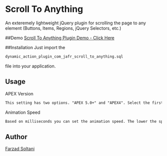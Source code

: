 # Scroll To Anything
An exteremely lightweight jQuery plugin for scrolling the page to any element (Buttons, Items, Regions, jQuery Selectors, etc.)

##Demo
[Scroll To Anything Plugin Demo - Click Here](https://apex.oracle.com/pls/apex/f?p=9468:3)

##Installation
Just import the
```html
dynamic_action_plugin_com_jafr_scroll_to_anything.sql
```
file into your application.

## Usage

APEX Version
```html
This setting has two options. "APEX 5.0+" and "APEX4". Select the first if you are using Universal Theme. Use the latter if you are using any of the 26 Legacy Themes.
```


Animation Speed
```html
Based on milliseconds you can set the animation speed. The lower the speed, the faster the scrolling action is done. It is defaulted to 1500ms. Iterations of 500 would be favourable in order to decrese the overall speed of the animation.
```

## Author

[Farzad Soltani](https://github.com/farzadso)
